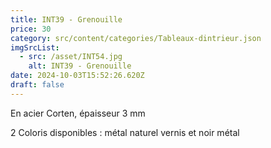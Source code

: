 ```yaml
---
title: INT39 - Grenouille
price: 30
category: src/content/categories/Tableaux-dintrieur.json
imgSrcList:
  - src: /asset/INT54.jpg
    alt: INT39 - Grenouille
date: 2024-10-03T15:52:26.620Z
draft: false
---
```


En acier Corten, épaisseur 3 mm

2 Coloris disponibles : métal naturel vernis et noir métal
